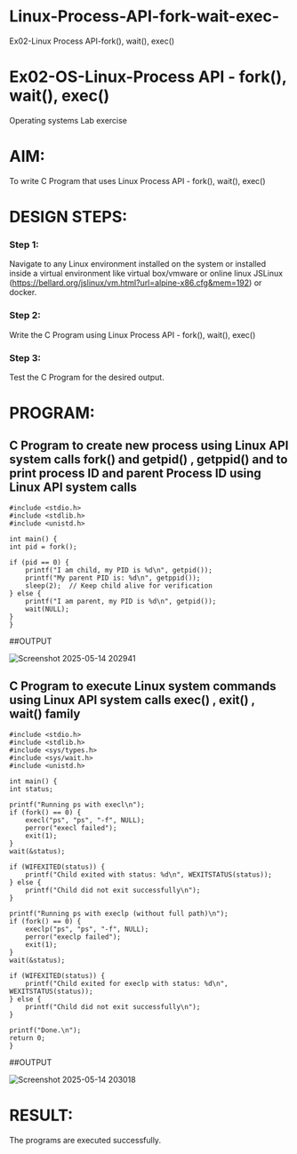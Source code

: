 # Linux-Process-API-fork-wait-exec-
Ex02-Linux Process API-fork(), wait(), exec()
# Ex02-OS-Linux-Process API - fork(), wait(), exec()
Operating systems Lab exercise


# AIM:
To write C Program that uses Linux Process API - fork(), wait(), exec()

# DESIGN STEPS:

### Step 1:

Navigate to any Linux environment installed on the system or installed inside a virtual environment like virtual box/vmware or online linux JSLinux (https://bellard.org/jslinux/vm.html?url=alpine-x86.cfg&mem=192) or docker.

### Step 2:

Write the C Program using Linux Process API - fork(), wait(), exec()

### Step 3:

Test the C Program for the desired output. 

# PROGRAM:

## C Program to create new process using Linux API system calls fork() and getpid() , getppid() and to print process ID and parent Process ID using Linux API system calls
```
#include <stdio.h>
#include <stdlib.h>
#include <unistd.h>

int main() {
int pid = fork();

if (pid == 0) { 
    printf("I am child, my PID is %d\n", getpid()); 
    printf("My parent PID is: %d\n", getppid()); 
    sleep(2);  // Keep child alive for verification
} else { 
    printf("I am parent, my PID is %d\n", getpid()); 
    wait(NULL); 
}
}
```
##OUTPUT

![Screenshot 2025-05-14 202941](https://github.com/user-attachments/assets/e823973e-e4d9-44c9-8d91-4e3adb4633b7)

## C Program to execute Linux system commands using Linux API system calls exec() , exit() , wait() family
```
#include <stdio.h>
#include <stdlib.h>
#include <sys/types.h>
#include <sys/wait.h>
#include <unistd.h>

int main() {
int status;

printf("Running ps with execl\n");
if (fork() == 0) {
    execl("ps", "ps", "-f", NULL);
    perror("execl failed");
    exit(1);
}
wait(&status);

if (WIFEXITED(status)) {
    printf("Child exited with status: %d\n", WEXITSTATUS(status));
} else {
    printf("Child did not exit successfully\n");
}

printf("Running ps with execlp (without full path)\n");
if (fork() == 0) {
    execlp("ps", "ps", "-f", NULL);
    perror("execlp failed");
    exit(1);
}
wait(&status);

if (WIFEXITED(status)) {
    printf("Child exited for execlp with status: %d\n", WEXITSTATUS(status));
} else {
    printf("Child did not exit successfully\n");
}

printf("Done.\n");
return 0;
}
```
##OUTPUT

![Screenshot 2025-05-14 203018](https://github.com/user-attachments/assets/579b4a76-8167-4d69-a631-c11900f98402)

# RESULT:
The programs are executed successfully.
